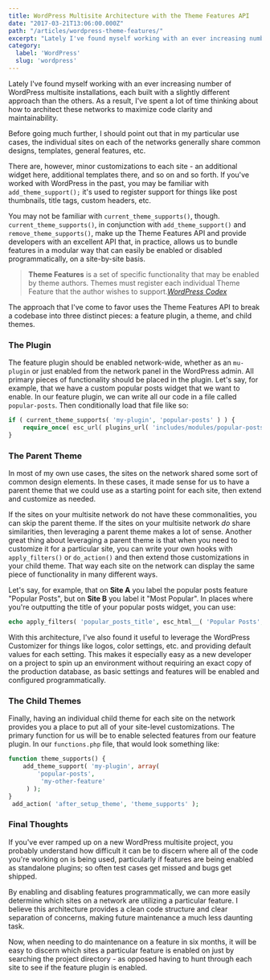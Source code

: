 ```yaml
---
title: WordPress Multisite Architecture with the Theme Features API
date: "2017-03-21T13:06:00.000Z"
path: "/articles/wordpress-theme-features/"
excerpt: "Lately I've found myself working with an ever increasing number of WordPress multisite installations, each built with a slightly different approach than the others. As a result, I've spent a lot of time thinking about how to architect these networks to maximize code clarity and maintainability."
category:
  label: 'WordPress'
  slug: 'wordpress'
---
```


Lately I've found myself working with an ever increasing number of WordPress multisite installations, each built with a slightly different approach than the others. As a result, I've spent a lot of time thinking about how to architect these networks to maximize code clarity and maintainability.

Before going much further, I should point out that in my particular use cases, the individual sites on each of the networks generally share common designs, templates, general features, etc.

There are, however, minor customizations to each site - an additional widget here, additional templates there, and so on and so forth. If you've worked with WordPress in the past, you may be familiar with `add_theme_support();` it's used to register support for things like post thumbnails, title tags, custom headers, etc.

You may not be familiar with `current_theme_supports()`, though. `current_theme_supports()`, in conjunction with `add_theme_support()` and `remove_theme_supports()`, make up the Theme Features API and provide developers with an excellent API that, in practice, allows us to bundle features in a modular way that can easily be enabled or disabled programmatically, on a site-by-site basis.

> **Theme Features** is a set of specific functionality that may be enabled by theme authors. Themes must register each individual Theme Feature that the author wishes to support.<cite>[WordPress Codex](https://codex.wordpress.org/Theme_Features)</cite>

The approach that I've come to favor uses the Theme Features API to break a codebase into three distinct pieces: a feature plugin, a theme, and child themes.

### The Plugin

The feature plugin should be enabled network-wide, whether as an `mu-plugin` or just enabled from the network panel in the WordPress admin. All primary pieces of functionality should be placed in the plugin. Let's say, for example, that we have a custom popular posts widget that we want to enable. In our feature plugin, we can write all our code in a file called `popular-posts`. Then conditionally load that file like so:

```php
if ( current_theme_supports( 'my-plugin', 'popular-posts' ) ) {
    require_once( esc_url( plugins_url( 'includes/modules/popular-posts/popular-posts.php', __FILE__ ) ) );
}
```

### The Parent Theme

In most of my own use cases, the sites on the network shared some sort of common design elements. In these cases, it made sense for us to have a parent theme that we could use as a starting point for each site, then extend and customize as needed.

If the sites on your multisite network do not have these commonalities, you can skip the parent theme. If the sites on your multisite network _do_ share similarities, then leveraging a parent theme makes a lot of sense. Another great thing about leveraging a parent theme is that when you need to customize it for a particular site, you can write your own hooks with `apply_filters()` or `do_action()` and then extend those customizations in your child theme. That way each site on the network can display the same piece of functionality in many different ways.

Let's say, for example, that on **Site A** you label the popular posts feature "Popular Posts", but on **Site B** you label it "Most Popular". In places where you're outputting the title of your popular posts widget, you can use:

```php
echo apply_filters( 'popular_posts_title', esc_html__( 'Popular Posts', 'textdomain' ) );
```

With this architecture, I've also found it useful to leverage the WordPress Customizer for things like logos, color settings, etc. and providing default values for each setting. This makes it especially easy as a new developer on a project to spin up an environment without requiring an exact copy of the production database, as basic settings and features will be enabled and configured programmatically.

### The Child Themes

Finally, having an individual child theme for each site on the network provides you a place to put all of your site-level customizations. The primary function for us will be to enable selected features from our feature plugin. In our `functions.php` file, that would look something like:

```php
function theme_supports() {
    add_theme_support( 'my-plugin', array(
        'popular-posts',
         'my-other-feature'
     ) );
}
 add_action( 'after_setup_theme', 'theme_supports' );
```

### Final Thoughts

If you've ever ramped up on a new WordPress multisite project, you probably understand how difficult it can be to discern where all of the code you're working on is being used, particularly if features are being enabled as standalone plugins; so often test cases get missed and bugs get shipped.

By enabling and disabling features programmatically, we can more easily determine which sites on a network are utilizing a particular feature. I believe this architecture provides a clean code structure and clear separation of concerns, making future maintenance a much less daunting task.

Now, when needing to do maintenance on a feature in six months, it will be easy to discern which sites a particular feature is enabled on just by searching the project directory - as opposed having to hunt through each site to see if the feature plugin is enabled.